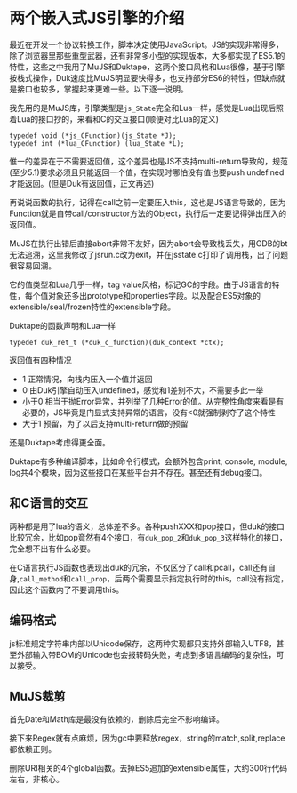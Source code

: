 两个嵌入式JS引擎的介绍
====
最近在开发一个协议转换工作，脚本决定使用JavaScript。JS的实现非常得多，除了浏览器里那些重型武器，还有非常多小型的实现版本，大多都实现了ES5.1的特性，这些之中我用了MuJS和Duktape，这两个接口风格和Lua很像，基于引擎按栈式操作，Duk速度比MuJS明显要快得多，也支持部分ES6的特性，但缺点就是接口也较多，掌握起来更难一些。以下逐一说明。

我先用的是MuJS库，引擎类型是`js_State`完全和Lua一样，感觉是Lua出现后照着Lua的接口抄的，来看和C的交互接口(顺便对比Lua的定义)

    typedef void (*js_CFunction)(js_State *J);
    typedef int (*lua_CFunction) (lua_State *L);

惟一的差异在于不需要返回值，这个差异也是JS不支持multi-return导致的，规范(至少5.1)要求必须且只能返回一个值，在实现时哪怕没有值也要push undefined才能返回。(但是Duk有返回值，正文再述)

再说说函数的执行，记得在call之前一定要压入this，这也是JS语言导致的，因为Function就是自带call/constructor方法的Object，执行后一定要记得弹出压入的返回值。

MuJS在执行出错后直接abort非常不友好，因为abort会导致栈丢失，用GDB的bt无法追溯，这里我修改了jsrun.c改为exit，并在jsstate.c打印了调用栈，出了问题很容易回溯。

它的值类型和Lua几乎一样，tag value风格，标记GC的字段。由于JS语言的特性，每个值对象还多出prototype和properties字段。以及配合ES5对象的extensible/seal/frozen特性的extensible字段。

Duktape的函数声明和Lua一样

    typedef duk_ret_t (*duk_c_function)(duk_context *ctx);

返回值有四种情况

* 1 正常情况，向栈内压入一个值并返回
* 0 由Duk引擎自动压入undefined，感觉和1差别不大，不需要多此一举
* 小于0 相当于抛Error异常，并列举了几种Error的值。从完整性角度来看是有必要的，JS毕竟是门显式支持异常的语言，没有<0就强制剥夺了这个特性
* 大于1 预留，为了以后支持multi-return做的预留

还是Duktape考虑得更全面。

Duktape有多种编译脚本，比如命令行模式，会额外包含print, console, module, log共4个模块，因为这些接口在某些平台并不存在。甚至还有debug接口。

和C语言的交互
----
两种都是用了lua的语义，总体差不多。各种pushXXX和pop接口，但duk的接口比较冗余，比如pop竟然有4个接口，有`duk_pop_2`和`duk_pop_3`这样特化的接口，完全想不出有什么必要。

在C语言执行JS函数也表现出duk的冗余，不仅区分了call和pcall，call还有自身,`call_method`和`call_prop`，后两个需要显示指定执行时的this，call没有指定，因此这个函数内了不要调用this。

编码格式
--
js标准规定字符串内部以Unicode保存，这两种实现都只支持外部输入UTF8，甚至外部输入带BOM的Unicode也会报转码失败，考虑到多语言编码的复杂性，可以接受。

MuJS裁剪
--
首先Date和Math库是最没有依赖的，删除后完全不影响编译。

接下来Regex就有点麻烦，因为gc中要释放regex，string的match,split,replace都依赖正则。

删除URI相关的4个global函数。去掉ES5追加的extensible属性，大约300行代码左右，非核心。